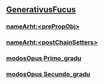 ## [GenerativusFucus](_Essentia_hoc/Collectio_Function_design_templates/Constructione_Principium/Secundo_gradu/GenerativusFucus/LegreMe.md)

### [nameArht:\<prePropObj>](_Essentia_hoc/Collectio_Function_design_templates/Constructione_Principium/Secundo_gradu/GenerativusFucus/node_modules/v.1/index.js)
### [nameArht:\<postChainSetters>](_Essentia_hoc/Collectio_Function_design_templates/Constructione_Principium/Secundo_gradu/GenerativusFucus/node_modules/v.2/index.js)

### [modosOpus Primo_gradu](_Essentia_hoc/Collectio_Function_design_templates/Constructione_Principium/Primo_gradu)
### [modosOpus Secundo_gradu](_Essentia_hoc/Collectio_Function_design_templates/Constructione_Principium/Secundo_gradu)




